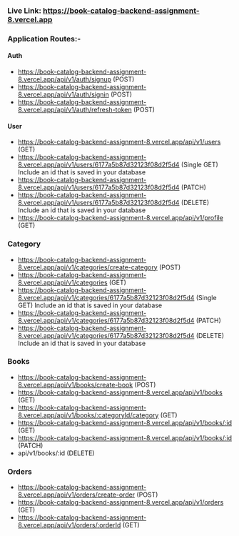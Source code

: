 ### Live Link: https://book-catalog-backend-assignment-8.vercel.app

### Application Routes:-

#### Auth

- https://book-catalog-backend-assignment-8.vercel.app/api/v1/auth/signup (POST)
- https://book-catalog-backend-assignment-8.vercel.app/api/v1/auth/signin (POST)
- https://book-catalog-backend-assignment-8.vercel.app/api/v1/auth/refresh-token (POST)

#### User

- https://book-catalog-backend-assignment-8.vercel.app/api/v1/users (GET)
- https://book-catalog-backend-assignment-8.vercel.app/api/v1/users/6177a5b87d32123f08d2f5d4 (Single GET) Include an id that is saved in your database
- https://book-catalog-backend-assignment-8.vercel.app/api/v1/users/6177a5b87d32123f08d2f5d4 (PATCH)
- https://book-catalog-backend-assignment-8.vercel.app/api/v1/users/6177a5b87d32123f08d2f5d4 (DELETE) Include an id that is saved in your database
- https://book-catalog-backend-assignment-8.vercel.app/api/v1/profile (GET)

### Category

- https://book-catalog-backend-assignment-8.vercel.app/api/v1/categories/create-category (POST)
- https://book-catalog-backend-assignment-8.vercel.app/api/v1/categories (GET)
- https://book-catalog-backend-assignment-8.vercel.app/api/v1/categories/6177a5b87d32123f08d2f5d4 (Single GET) Include an id that is saved in your database
- https://book-catalog-backend-assignment-8.vercel.app/api/v1/categories/6177a5b87d32123f08d2f5d4 (PATCH)
- https://book-catalog-backend-assignment-8.vercel.app/api/v1/categories/6177a5b87d32123f08d2f5d4 (DELETE) Include an id that is saved in your database

### Books

- https://book-catalog-backend-assignment-8.vercel.app/api/v1/books/create-book (POST)
- https://book-catalog-backend-assignment-8.vercel.app/api/v1/books (GET)
- https://book-catalog-backend-assignment-8.vercel.app/api/v1/books/:categoryId/category (GET)
- https://book-catalog-backend-assignment-8.vercel.app/api/v1/books/:id (GET)
- https://book-catalog-backend-assignment-8.vercel.app/api/v1/books/:id (PATCH)
- api/v1/books/:id (DELETE)

### Orders

- https://book-catalog-backend-assignment-8.vercel.app/api/v1/orders/create-order (POST)
- https://book-catalog-backend-assignment-8.vercel.app/api/v1/orders (GET)
- https://book-catalog-backend-assignment-8.vercel.app/api/v1/orders/:orderId (GET)
